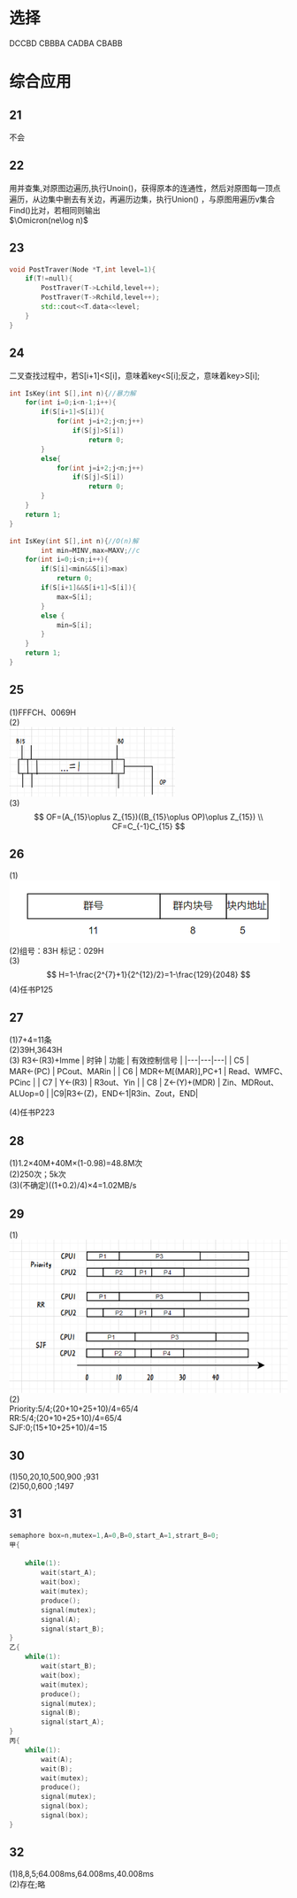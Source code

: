 # 选择
DCCBD CBBBA
CADBA CBABB  

# 综合应用
## 21
不会
## 22
用并查集,对原图边遍历,执行Unoin()，获得原本的连通性，然后对原图每一顶点遍历，从边集中删去有关边，再遍历边集，执行Union() ，与原图用遍历v集合Find()比对，若相同则输出  
$\Omicron(ne\log n)$
## 23
```c++
void PostTraver(Node *T,int level=1){
    if(T!=null){
        PostTraver(T->Lchild,level++);
        PostTraver(T->Rchild,level++);
        std::cout<<T.data<<level;
    }
}
```
## 24
二叉查找过程中，若S[i+1]<S[i]，意味着key<S[i];反之，意味着key>S[i];
```c++
int IsKey(int S[],int n){//暴力解
    for(int i=0;i<n-1;i++){
        if(S[i+1]<S[i]){
            for(int j=i+2;j<n;j++)
                if(S[j]>S[i])
                    return 0;
        }
        else{
            for(int j=i+2;j<n;j++)
                if(S[j]<S[i])
                    return 0;
        }
    }
    return 1;
}
```
```c++
int IsKey(int S[],int n){//O(n)解
        int min=MINV,max=MAXV;//c
    for(int i=0;i<n;i++){
        if(S[i]<min&&S[i]>max)
            return 0;
        if(S[i+1]&&S[i+1]<S[i]){
            max=S[i];
        }
        else {
            min=S[i];
        }
    }
    return 1;
}
```
## 25
(1)FFFCH、0069H  
(2)  
![Alt text](images/2015_image.png)  
(3)
$$
OF=(A_{15}\oplus Z_{15})((B_{15}\oplus OP)\oplus Z_{15}) \\
CF=C_{-1}C_{15}
$$
## 26
(1)  
![Alt text](images/2015_image-1.png)  
(2)组号：83H 标记：029H  
(3)
$$
H=1-\frac{2^{7}+1}{2^{12}/2}=1-\frac{129}{2048}
$$
(4)任书P125
## 27
(1)7+4=11条   
(2)39H,3643H  
(3)  R3←(R3)+Imme
| 时钟 | 功能 | 有效控制信号 |
|---|---|---|
| C5 | MAR←(PC) | PCout、MARin |
| C6 | MDR←M[(MAR)],PC+1 | Read、WMFC、PCinc |
| C7 | Y←(R3) | R3out、Yin |
| C8 | Z←(Y)+(MDR) | Zin、MDRout、ALUop=0 |
|C9|R3←(Z)，END←1|R3in、Zout，END|

(4)任书P223
## 28
(1)1.2×40M+40M×(1-0.98)=48.8M次  
(2)250次；5k次  
(3)(不确定)((1+0.2)/4)×4=1.02MB/s
## 29
(1)  
![Alt text](images/2015_image-2.png)  
(2)  
Priority:5/4;(20+10+25+10)/4=65/4   
RR:5/4;(20+10+25+10)/4=65/4  
SJF:0;(15+10+25+10)/4=15
## 30
(1)50,20,10,500,900 ;931  
(2)50,0,600 ;1497
## 31
```C++
semaphore box=n,mutex=1,A=0,B=0,start_A=1,strart_B=0;
甲{

    while(1):
        wait(start_A);
        wait(box);
        wait(mutex);
        produce();
        signal(mutex);
        signal(A);
        signal(start_B);
}
乙{
    while(1):
        wait(start_B);
        wait(box);
        wait(mutex);
        produce();
        signal(mutex);
        signal(B);
        signal(start_A);
}
丙{
    while(1):
        wait(A);
        wait(B);
        wait(mutex);
        produce();
        signal(mutex);
        signal(box);
        signal(box);
}
```
## 32 
(1)8,8,5;64.008ms,64.008ms,40.008ms  
(2)存在;略


